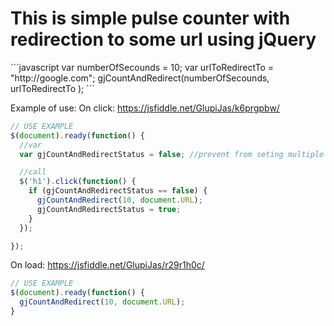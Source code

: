 <h1>This is simple pulse counter with redirection to some url using jQuery</h1>
```javascript
var numberOfSecounds = 10;
var urlToRedirectTo = "http://google.com";
gjCountAndRedirect(numberOfSecounds, urlToRedirectTo );
```

Example of use:
On click:
https://jsfiddle.net/GlupiJas/k6prgpbw/

```javascript
// USE EXAMPLE
$(document).ready(function() {
  //var
  var gjCountAndRedirectStatus = false; //prevent from seting multiple Interval

  //call
  $('h1').click(function() {
    if (gjCountAndRedirectStatus == false) {
      gjCountAndRedirect(10, document.URL);
      gjCountAndRedirectStatus = true;
    }
  });

});
```

On load:
https://jsfiddle.net/GlupiJas/r29r1h0c/
```javascript
// USE EXAMPLE
$(document).ready(function() {
  gjCountAndRedirect(10, document.URL);
}
```
